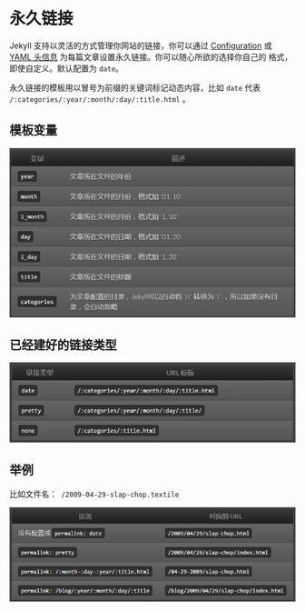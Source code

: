 # 永久链接

Jekyll 支持以灵活的方式管理你网站的链接，你可以通过 [Configuration](http://jekyll.bootcss.com/docs/configuration/) 或 [YAML 头信息](http://jekyll.bootcss.com/docs/frontmatter/) 为每篇文章设置永久链接。你可以随心所欲的选择你自己的 格式，即使自定义。默认配置为 `date`。

永久链接的模板用以冒号为前缀的关键词标记动态内容，比如 `date` 代表 `/:categories/:year/:month/:day/:title.html` 。

## 模板变量

![](images/12.png)

## 已经建好的链接类型

![](images/13.png)

## 举例

比如文件名：` /2009-04-29-slap-chop.textile`

![](images/14.png)